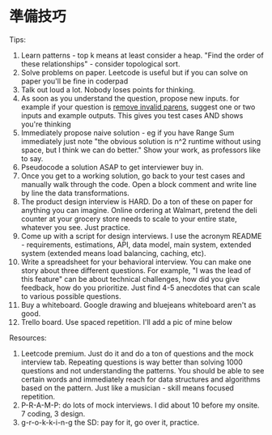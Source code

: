 # 準備技巧

Tips:

1. Learn patterns - top k means at least consider a heap. "Find the order of these relationships" - consider topological sort.
2. Solve problems on paper. Leetcode is useful but if you can solve on paper you'll be fine in coderpad
3. Talk out loud a lot. Nobody loses points for thinking.
4. As soon as you understand the question, propose new inputs. for example if your question is [remove invalid parens](https://leetcode.com/problems/remove-invalid-parentheses/), suggest one or two inputs and example outputs. This gives you test cases AND shows you're thinking
5. Immediately propose naive solution - eg if you have Range Sum immediately just note "the obvious solution is n^2 runtime without using space, but I think we can do better." Show your work, as professors like to say.
6. Pseudocode a solution ASAP to get interviewer buy in.
7. Once you get to a working solution, go back to your test cases and manually walk through the code. Open a block comment and write line by line the data transformations.
8. The product design interview is HARD. Do a ton of these on paper for anything you can imagine. Online ordering at Walmart, pretend the deli counter at your grocery store needs to scale to your entire state, whatever you see. Just practice.
9. Come up with a script for design interviews. I use the acronym README - requirements, estimations, API, data model, main system, extended system \(extended means load balancing, caching, etc\).
10. Write a spreadsheet for your behavioral interview. You can make one story about three different questions. For example, "I was the lead of this feature" can be about technical challenges, how did you give feedback, how do you prioritize. Just find 4-5 anecdotes that can scale to various possible questions.
11. Buy a whiteboard. Google drawing and bluejeans whiteboard aren't as good.
12. Trello board. Use spaced repetition. I'll add a pic of mine below

Resources:

1. Leetcode premium. Just do it and do a ton of questions and the mock interview tab. Repeating questions is way better than solving 1000 questions and not understanding the patterns. You should be able to see certain words and immediately reach for data structures and algorithms based on the pattern. Just like a musician - skill means focused repetition.
2. P-R-A-M-P: do lots of mock interviews. I did about 10 before my onsite. 7 coding, 3 design.
3. g-r-o-k-k-i-n-g the SD: pay for it, go over it, practice.

